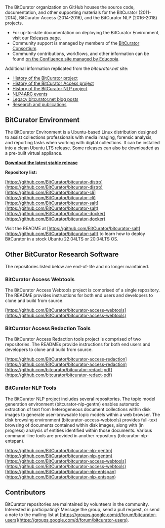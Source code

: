 The BitCurator organization on GitHub houses the source code, documentation, and other supporting materials for the BitCurator (2011-2014), BitCurator Access (2014-2016), and the BitCurator NLP (2016-2018) projects.

* For up-to-date documentation on deploying the BitCurator Environment, visit our [Releases page](https://github.com/BitCurator/bitcurator-distro/wiki/Releases). 
* Community support is managed by members of the [BitCurator Consortium](https://www.bitcuratorconsortium.org/). 
* Community contributions, workflows, and other information can be found [on the Confluence site managed by Educopia](https://confluence.educopia.org/display/BC). 

Additional information replicated from the *bitcurator.net* site:

* [History of the BitCurator project](https://bitcurator.github.io/bitcurator-project)
* [History of the BitCurator Access project](https://bitcurator.github.io/bitcurator-access-project)
* [History of the BitCurator NLP project](https://bitcurator.github.io/bitcurator-nlp-project)
* [NLP4ARC events](https://bitcurator.github.io/nlp4arc)
* [Legacy bitcurator.net blog posts](https://bitcurator.github.io/legacy-blog-posts)
* [Research and publications](https://bitcurator.github.io/research)

## BitCurator Environment

The BitCurator Environment is a Ubuntu-based Linux distribution designed to assist collections professionals with media imaging, forensic analysis, and reporting tasks when working with digital collections. It can be installed into a clean Ubuntu LTS release. Some releases can also be downloaded as a pre-built virtual appliance.

**[Download the latest stable release](https://github.com/BitCurator/bitcurator-distro/wiki/Releases)**

**Repository list:**

[https://github.com/BitCurator/bitcurator-distro](https://github.com/BitCurator/bitcurator-distro)
[https://github.com/BitCurator/bitcurator-cli](https://github.com/BitCurator/bitcurator-cli)
[https://github.com/BitCurator/bitcurator-salt](https://github.com/BitCurator/bitcurator-salt)
[https://github.com/BitCurator/bitcurator-docker](https://github.com/BitCurator/bitcurator-docker)

Visit the README at [https://github.com/BitCurator/bitcurator-salt](https://github.com/BitCurator/bitcurator-salt) to learn how to deploy BitCurator in a stock Ubuntu 22.04LTS or 20.04LTS OS.

## Other BitCurator Research Software

The repositories listed below are end-of-life and no longer maintained.

### BitCurator Access Webtools

The BitCurator Access Webtools project is comprised of a single repository. The README provides instructions for both end users and developers to clone and build from source.

[https://github.com/BitCurator/bitcurator-access-webtools](https://github.com/BitCurator/bitcurator-access-webtools)

### BitCurator Access Redaction Tools

The BitCurator Access Redaction tools project is comprised of two repositories. The READMEs provide instructions for both end users and developers to clone and build from source.

[https://github.com/BitCurator/bitcurator-access-redaction](https://github.com/BitCurator/bitcurator-access-redaction)
[https://github.com/bitcurator/bitcurator-redact-pdf](https://github.com/bitcurator/bitcurator-redact-pdf)

### BitCurator NLP Tools

The BitCurator NLP project includes several repositories. The topic model generation environment (bitcurator-nlp-gentm) enables automatic extraction of text from heterogeneous document collections within disk images to generate user-browsable topic models within a web browser. The disk browsing environment (bitcurator-access-webtools) provides full-text browsing of documents contained within disk images, along with (in progress) analysis of entities identified within those documents. Various command-line tools are provided in another repository (bitcurator-nlp-entspan).

[https://github.com/BitCurator/bitcurator-nlp-gentm](https://github.com/BitCurator/bitcurator-nlp-gentm)
[https://github.com/BitCurator/bitcurator-access-webtools](https://github.com/BitCurator/bitcurator-access-webtools)
[https://github.com/BitCurator/bitcurator-nlp-entspan](https://github.com/BitCurator/bitcurator-nlp-entspan)

## Contributors

BitCurator repositories are maintained by volunteers in the community. Interested in participating? Message the group, send a pull request, or send a note to the mailing list at [https://groups.google.com/d/forum/bitcurator-users](https://groups.google.com/d/forum/bitcurator-users).
